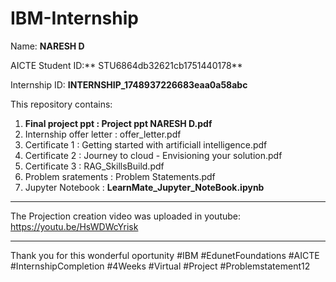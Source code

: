 # IBM-Internship

 Name: **NARESH D**
 
 AICTE Student ID:** STU6864db32621cb1751440178**
 
 Internship ID: **INTERNSHIP_1748937226683eaa0a58abc**

This repository contains:
  1. **Final project ppt        : Project ppt NARESH D.pdf**
  2. Internship offer letter  : offer_letter.pdf
  3. Certificate 1            : Getting started with artificiall intelligence.pdf
  4. Certificate 2            : Journey to cloud - Envisioning your solution.pdf
  5. Certificate 3            : RAG_SkillsBuild.pdf
  6. Problem sratements       : Problem Statements.pdf
  7. Jupyter Notebook         : **LearnMate_Jupyter_NoteBook.ipynb**

___________________________________________________________________________________

The Projection creation video was uploaded in youtube: https://youtu.be/HsWDWcYrisk

___________________________________________________________________________________

Thank you for this wonderful oportunity
#IBM #EdunetFoundations #AICTE #InternshipCompletion #4Weeks #Virtual #Project #Problemstatement12
